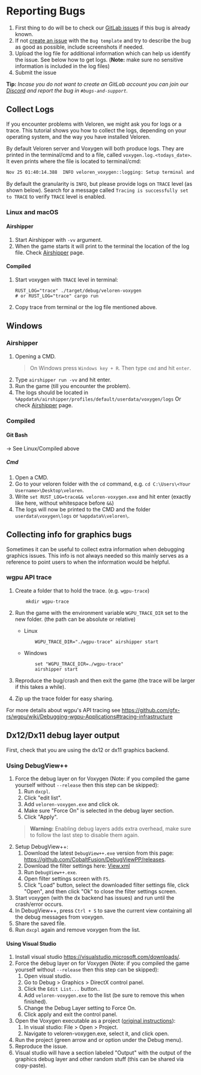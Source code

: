 # Reporting Bugs

1. First thing to do will be to check our [GitLab issues](https://gitlab.com/veloren/veloren/issues) if this bug is already known.
2. If not [create an issue](https://gitlab.com/veloren/veloren/issues/new?issue%5Bassignee_id%5D=&issue%5Bmilestone_id%5D=) with the `Bug template` and try to describe the bug as good as possible, include screenshots if needed.
3. Upload the log file for additional information which can help us identify the issue. See below how to get logs.
   (**Note:** make sure no sensitive information is included in the log files)
4. Submit the issue

**Tip:** _Incase you do not want to create an GitLab account you can join our [Discord](https://discord.gg/veloren-community-449602562165833758)
and report the bug in `#bugs-and-support`._

## Collect Logs

If you encounter problems with Veloren, we might ask you for logs or a trace.
This tutorial shows you how to collect the logs, depending on your operating system, and the way you have installed Veloren.

By default Veloren server and Voxygen will both produce logs.
They are printed in the terminal/cmd and to a file, called `voxygen.log.<todays_date>`. It even prints where the file is located to terminal/cmd:

```txt
Nov 25 01:40:14.388  INFO veloren_voxygen::logging: Setup terminal and file logging. logdir="/mnt/games/cargo-build/debug/userdata/voxygen/logs"
```

By default the granularity is `INFO`, but please provide logs on `TRACE` level (as shown below).
Search for a message called `Tracing is successfully set to TRACE` to verify `TRACE` level is enabled.

### Linux and macOS

#### Airshipper

1. Start Airshipper with `-vv` argument.
2. When the game starts it will print to the terminal the location of the log file.
   Check [Airshipper](airshipper.md) page.

#### Compiled

1. Start voxygen with `TRACE` level in terminal:

    ```
    RUST_LOG="trace" ./target/debug/veloren-voxygen
    # or RUST_LOG="trace" cargo run
    ```

2. Copy trace from terminal or the log file mentioned above.

## Windows

### Airshipper

1. Opening a CMD.
   > On Windows press `Windows key + R`. Then type `cmd` and hit `enter`.
2. Type `airshipper run -vv` and hit enter.
3. Run the game (till you encounter the problem).
4. The logs should be located in `%Appdata%/airshipper/profiles/default/userdata/voxygen/logs`
   Or check [Airshipper](airshipper.md) page.

### Compiled

#### Git Bash

-> See Linux/Compiled above

##### Cmd

1. Open a CMD.
2. Go to your veloren folder with the `cd` command, e.g. `cd C:\Users\<Your Username>\Desktop\veloren`.
3. Write `set RUST_LOG=trace&& veloren-voxygen.exe` and hit enter (exactly like here, without whitespace before `&&`)
4. The logs will now be printed to the CMD and the folder `userdata\voxygen\logs` or `%appdata%\veloren\`.

## Collecting info for graphics bugs

Sometimes it can be useful to collect extra information when debugging graphics issues. This info is not always needed so this mainly serves as a reference to point users to when the information would be helpful.

### wgpu API trace

1. Create a folder that to hold the trace. (e.g. `wgpu-trace`)

    ```shell
        mkdir wgpu-trace
    ```

2. Run the game with the environment variable `WGPU_TRACE_DIR` set to the new folder.
    (the path can be absolute or relative)
    - Linux

        ```shell
            WGPU_TRACE_DIR="./wgpu-trace" airshipper start
        ```

    - Windows

        ```shell
            set "WGPU_TRACE_DIR=./wgpu-trace"
            airshipper start
        ```

3. Reproduce the bug/crash and then exit the game (the trace will be larger if this takes a while).
4. Zip up the trace folder for easy sharing.

For more details about wgpu's API tracing see <https://github.com/gfx-rs/wgpu/wiki/Debugging-wgpu-Applications#tracing-infrastructure>

## Dx12/Dx11 debug layer output

First, check that you are using the dx12 or dx11 graphics backend.

### Using DebugView++

1. Force the debug layer on for Voxygen (Note: if you compiled the game yourself without `--release` then this step can be skipped):
    1. Run `dxcpl`.
    2. Click "edit list".
    3. Add `veloren-voxygen.exe` and click ok.
    4. Make sure "Force On" is selected in the debug layer section.
    5. Click "Apply".
    > **Warning:** Enabling debug layers adds extra overhead, make sure to follow the last step to
    disable them again.
2. Setup DebugView++:
    1. Download the latest `DebugView++.exe` version from this page: <https://github.com/CobaltFusion/DebugViewPP/releases>.
    2. Download the filter settings here: <a href="assets/debugview++/View.xml" download="View.xml">View.xml</a>
    3. Run `DebugView++.exe`.
    4. Open filter settings screen with `F5`.
    5. Click "Load" button, select the downloaded filter settings file, click "Open", and then
       click "Ok" to close the filter settings screen.
3. Start voxygen (with the dx backend has issues) and run until the crash/error occurs.
4. In DebugView++, press `Ctrl + S` to save the current view containing all the debug messages from
   voxygen.
5. Share the saved file.
6. Run `dxcpl` again and remove voxygen from the list.

#### Using Visual Studio

1. Install visual studio <https://visualstudio.microsoft.com/downloads/>.
2. Force the debug layer on for Voxygen (Note: if you compiled the game yourself without `--release` then this step can be skipped):
    1. Open visual studio.
    2. Go to Debug > Graphics > DirectX control panel.
    3. Click the `Edit List...` button..
    4. Add `veloren-voxygen.exe` to the list (be sure to remove this when finished).
    5. Change the Debug Layer setting to Force On.
    6. Click apply and exit the control panel.
3. Open the Voxygen executable as a project ([original instructions](https://docs.microsoft.com/en-us/visualstudio/debugger/how-to-debug-an-executable-not-part-of-a-visual-studio-solution?view=vs-2019#to-create-a-new-exe-project-for-an-existing-app)):
    1. In visual studio: File > Open > Project.
    2. Navigate to veloren-voxygen.exe, select it, and click open.
4. Run the project (green arrow and or option under the Debug menu).
5. Reproduce the issue.
6. Visual studio will have a section labeled "Output" with the output of the graphics debug layer and other random stuff (this can be shared via copy-paste).
